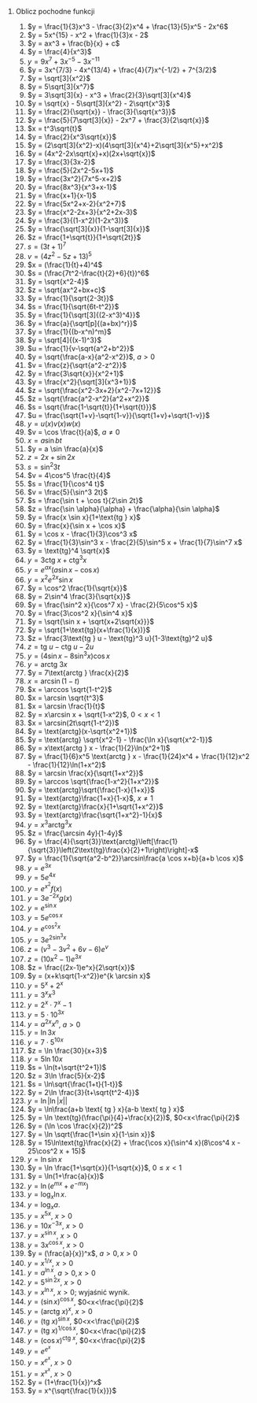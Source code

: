 1. Oblicz pochodne funkcji

    1) $y = \frac{1}{3}x^3 - \frac{3}{2}x^4 + \frac{13}{5}x^5 - 2x^6$
    2) $y = 5x^{15} - x^2 + \frac{1}{3}x - 2$
    3) $y = ax^3 + \frac{b}{x} + c$
    4) $y = \frac{4}{x^3}$
    5) $y = 9x^7 + 3x^{-5} - 3x^{-11}$
    6) $y = 3x^{7/3} - 4x^{13/4} + \frac{4}{7}x^{-1/2} + 7^{3/2}$
    7) $y = \sqrt[3]{x^2}$
    8) $y = 5\sqrt[3]{x^7}$
    9) $y = 3\sqrt[3]{x} - x^3 + \frac{2}{3}\sqrt[3]{x^4}$
    10) $y = \sqrt{x} - 5\sqrt[3]{x^2} - 2\sqrt{x^3}$
    11) $y = \frac{2}{\sqrt{x}} - \frac{3}{\sqrt{x^3}}$
    12) $y = \frac{5}{7\sqrt[3]{x}} - 2x^7 + \frac{3}{2\sqrt{x}}$
    13) $x = t^3\sqrt{t}$
    14) $y = \frac{2}{x^3\sqrt{x}}$
    15) $y = (2\sqrt[3]{x^2}-x)(4\sqrt[3]{x^4}+2\sqrt[3]{x^5}+x^2)$
    16) $y = (4x^2-2x\sqrt{x}+x)(2x+\sqrt{x})$
    17) $y = \frac{3}{3x-2}$
    18) $y = \frac{5}{2x^2-5x+1}$
    19) $y = \frac{3x^2}{7x^5-x+2}$
    20) $y = \frac{8x^3}{x^3+x-1}$
    21) $y = \frac{x+1}{x-1}$
    22) $y = \frac{5x^2+x-2}{x^2+7}$
    23) $y = \frac{x^2-2x+3}{x^2+2x-3}$
    24) $y = \frac{3}{(1-x^2)(1-2x^3)}$
    25) $y = \frac{\sqrt[3]{x}}{1-\sqrt[3]{x}}$
    26) $z = \frac{1+\sqrt{t}}{1+\sqrt{2t}}$
    27) $s = (3t+1)^7$
    28) $v = (4z^2-5z+13)^5$
    29) $x = (\frac{1}{t}+4)^4$
    30) $s = (\frac{7t^2-\frac{t}{2}+6}{t})^6$
    31) $y = \sqrt{x^2-4}$
    32) $z = \sqrt{ax^2+bx+c}$
    33) $y = \frac{1}{\sqrt{2-3t}}$
    34) $s = \frac{1}{\sqrt{6t-t^2}}$
    35) $y = \frac{1}{\sqrt[3]{(2-x^3)^4}}$
    36) $y = \frac{a}{\sqrt[p]{(a+bx)^r}}$
    37) $y = \frac{1}{(b-x^n)^m}$
    38) $y = \sqrt[4]{(x-1)^3}$
    39) $u = \frac{1}{v-\sqrt{a^2+b^2}}$
    40) $y = \sqrt{\frac{a-x}{a^2-x^2}}$, $a>0$
    41) $v = \frac{z}{\sqrt{a^2-z^2}}$
    42) $y = \frac{3\sqrt{x}}{x^2+1}$
    43) $y = \frac{x^2}{\sqrt[3]{x^3+1}}$
    44) $z = \sqrt{\frac{x^2-3x+2}{x^2-7x+12}}$
    45) $z = \sqrt{\frac{a^2-x^2}{a^2+x^2}}$
    46) $s = \sqrt{\frac{1-\sqrt{t}}{1+\sqrt{t}}}$
    47) $u = \frac{\sqrt{1+v}-\sqrt{1-v}}{\sqrt{1+v}+\sqrt{1-v}}$
    48) $y=u(x)v(x)w(x)$
    49) $v = \cos \frac{t}{a}$, $a \ne 0$
    50) $x = a \sin bt$
    51) $y = a \sin \frac{a}{x}$
    52) $z = 2x+\sin 2x$
    53) $s = \sin^2 3t$
    54) $v = 4\cos^5 \frac{t}{4}$
    55) $s = \frac{1}{\cos^4 t}$
    56) $v = \frac{5}{\sin^3 2t}$
    57) $s = \frac{\sin t + \cos t}{2\sin 2t}$
    58) $z = \frac{\sin \alpha}{\alpha} + \frac{\alpha}{\sin \alpha}$
    59) $y = \frac{x \sin x}{1+\text{tg } x}$
    60) $y = \frac{x}{\sin x + \cos x}$
    61) $y = \cos x - \frac{1}{3}\cos^3 x$
    62) $y = \frac{1}{3}\sin^3 x - \frac{2}{5}\sin^5 x + \frac{1}{7}\sin^7 x$
    63) $y = \text{tg}^4 \sqrt{x}$
    64) $y = 3\text{ctg } x + \text{ctg}^3 x$
    65) $y = e^{ax}(a\sin x - \cos x)$
    66) $y = x^2 e^{2x} \sin x$
    67) $y = \cos^2 \frac{1}{\sqrt{x}}$
    68) $y = 2\sin^4 \frac{3}{\sqrt{x}}$
    69) $y = \frac{\sin^2 x}{\cos^7 x} - \frac{2}{5\cos^5 x}$
    70) $y = \frac{3\cos^2 x}{\sin^4 x}$
    71) $y = \sqrt{\sin x + \sqrt{x+2\sqrt{x}}}$
    72) $y = \sqrt{1+\text{tg}(x+\frac{1}{x})}$
    73) $z = \frac{3\text{tg } u - \text{tg}^3 u}{1-3\text{tg}^2 u}$
    74) $z = \text{tg } u - \text{ctg } u - 2u$
    75) $y = (4\sin x - 8\sin^3 x)\cos x$
    76) $y = \text{arctg } 3x$
    77) $y = 7\text{arctg } \frac{x}{2}$
    78) $x = \arcsin(1-t)$
    79) $x = \arccos \sqrt{1-t^2}$
    80) $x = \arcsin \sqrt{t^3}$
    81) $x = \arcsin \frac{1}{t}$
    82) $y = x\arcsin x + \sqrt{1-x^2}$, $0<x<1$
    83) $x = \arcsin(2t\sqrt{1-t^2})$
    84) $y = \text{arctg}(x-\sqrt{x^2+1})$
    85) $y = \text{arctg} \sqrt{x^2-1} - \frac{\ln x}{\sqrt{x^2-1}}$
    86) $y = x\text{arctg } x - \frac{1}{2}\ln(x^2+1)$
    87) $y = \frac{1}{6}x^5 \text{arctg } x - \frac{1}{24}x^4 + \frac{1}{12}x^2 - \frac{1}{12}\ln(1+x^2)$
    88) $y = \arcsin \frac{x}{\sqrt{1+x^2}}$
    89) $y = \arccos \sqrt{\frac{1-x^2}{1+x^2}}$
    90) $y = \text{arctg}\sqrt{\frac{1-x}{1+x}}$
    91) $y = \text{arctg}\frac{1+x}{1-x}$, $x \ne 1$
    92) $y = \text{arctg}\frac{x}{1+\sqrt{1+x^2}}$
    93) $y = \text{arctg}\frac{\sqrt{1+x^2}-1}{x}$
    94) $y = x^3 \text{arctg}^3 x$
    95) $z = \frac{\arcsin 4y}{1-4y}$
    96) $y = \frac{4}{\sqrt{3}}\text{arctg}\left[\frac{1}{\sqrt{3}}\left(2\text{tg}\frac{x}{2}+1\right)\right]-x$
    97) $y = \frac{1}{\sqrt{a^2-b^2}}\arcsin\frac{a \cos x+b}{a+b \cos x}$
    98) $y = e^{3x}$
    99) $y = 5e^{4x}$
    100) $y = e^{x^2}f(x)$
    101) $y = 3e^{-2x}g(x)$
    102) $y = e^{\sin x}$
    103) $y = 5e^{\cos x}$
    104) $y = e^{\cos^2 x}$
    105) $y = 3e^{2\sin^3 x}$
    106) $z = (v^3-3v^2+6v-6)e^v$
    107) $z = (10x^2-1)e^{3x}$
    108) $z = \frac{(2x-1)e^x}{2\sqrt{x}}$
    109) $y = (x+k\sqrt{1-x^2})e^{k \arcsin x}$
    110) $y = 5^x+2^x$
    111) $y = 3^x x^3$
    112) $y = 2^x \cdot 7^x - 1$
    113) $y = 5 \cdot 10^{3x}$
    114) $y = a^{2x}x^n$, $a>0$
    115) $y = \ln 3x$
    116) $y = 7 \cdot 5^{10x}$
    117) $z = \ln \frac{30}{x+3}$
    118) $y = 5\ln 10x$
    119) $s = \ln(t+\sqrt{t^2+1})$
    120) $z = 3\ln \frac{5}{x-2}$
    121) $s = \ln\sqrt{\frac{1+t}{1-t}}$
    122) $y = 2\ln \frac{3}{t+\sqrt{t^2-4}}$
    123) $y = \ln|\ln|x||$
    124) $y = \ln\frac{a+b \text{ tg } x}{a-b \text{ tg } x}$
    125) $y = \ln \text{tg}(\frac{\pi}{4}+\frac{x}{2})$, $0<x<\frac{\pi}{2}$
    126) $y = (\ln \cos \frac{x}{2})^2$
    127) $y = \ln \sqrt{\frac{1+\sin x}{1-\sin x}}$
    128) $y = 15\ln\text{tg}\frac{x}{2} + \frac{\cos x}{\sin^4 x}(8\cos^4 x - 25\cos^2 x + 15)$
    129) $y = \ln \sin x$
    130) $y = \ln \frac{1+\sqrt{x}}{1-\sqrt{x}}$, $0 \le x < 1$
    131) $y = \ln(1+\frac{a}{x})$
    132) $y = \ln(e^{mx}+e^{-mx})$
    133) $y = \log_x \ln x$. 
    134) $y = \log_x a$.
    135) $y = x^{5x}$, $x>0$
    136) $y = 10x^{-3x}$, $x>0$
    137) $y = x^{\sin x}$, $x>0$
    138) $y = 3x^{\cos x}$, $x>0$
    139) $y = (\frac{a}{x})^x$, $a>0, x>0$
    140) $y = x^{1/x}$, $x>0$
    141) $y = a^{\ln x}$, $a>0, x>0$
    142) $y = 5^{\sin 2x}$, $x>0$
    143) $y = x^{\ln x}$, $x>0$; wyjaśnić wynik.
    144) $y = (\sin x)^{\cos x}$, $0<x<\frac{\pi}{2}$
    145) $y = (\text{arctg } x)^x$, $x>0$
    146) $y = (\text{tg } x)^{\sin x}$, $0<x<\frac{\pi}{2}$
    147) $y = (\text{tg } x)^{1/\cos x}$, $0<x<\frac{\pi}{2}$
    148) $y = (\cos x)^{\text{ctg } x}$, $0<x<\frac{\pi}{2}$
    149) $y = e^{e^x}$
    150) $y = x^{e^x}$, $x>0$
    151) $y = x^{x^x}$, $x>0$
    152) $y = (1+\frac{1}{x})^x$
    153) $y = x^{\sqrt{\frac{1}{x}}}$